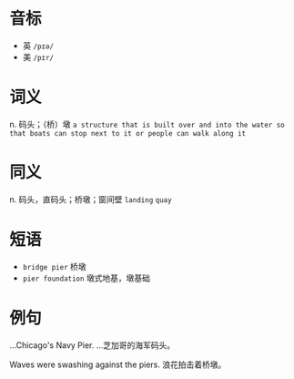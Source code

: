 # 音标

- 英 `/pɪə/`
- 美 `/pɪr/`

# 词义

n. 码头；（桥）墩
`a structure that is built over and into the water so that boats can stop next to it or people can walk along it`

# 同义

n. 码头，直码头；桥墩；窗间壁
`landing` `quay`

# 短语

- `bridge pier` 桥墩
- `pier foundation` 墩式地基，墩基础

# 例句

...Chicago's Navy Pier.
…芝加哥的海军码头。

Waves were swashing against the piers.
浪花拍击着桥墩。


